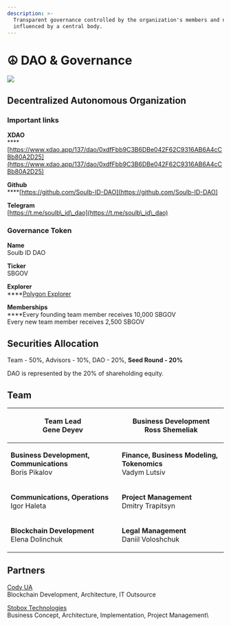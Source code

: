 ```yaml
---
description: >-
  Transparent governance controlled by the organization's members and not
  influenced by a central body.
---
```


# ☮ DAO & Governance

![](.gitbook/assets/\_\_1.png)

## Decentralized Autonomous Organization

### Important links

**XDAO**\
****[https://www.xdao.app/137/dao/0xdfFbb9C3B6DBe042F62C9316AB6A4cCBb80A2D25](https://www.xdao.app/137/dao/0xdfFbb9C3B6DBe042F62C9316AB6A4cCBb80A2D25)

**Github**\
****[https://github.com/Soulb-ID-DAO](https://github.com/Soulb-ID-DAO)

**Telegram**\
[https://t.me/soulb\_id\_dao](https://t.me/soulb\_id\_dao)

### Governance Token

**Name**\
Soulb ID DAO

**Ticker**\
SBGOV

**Explorer**\
****[Polygon Explorer](https://polygonscan.com/token/0xdffbb9c3b6dbe042f62c9316ab6a4ccbb80a2d25)

**Memberships**\
****Every founding team member receives 10,000 SBGOV\
Every new team member receives 2,500 SBGOV&#x20;

## **Securities Allocation**

Team - 50%, Advisors - 10%, DAO - 20%, **Seed Round - 20%**

DAO is represented by the 20% of shareholding equity.

## **Team**

| <p><strong>Team Lead</strong><br><strong></strong>Gene Deyev</p>                               | <p><strong>Business Development</strong><br><strong></strong>Ross Shemeliak</p>                 |
| ---------------------------------------------------------------------------------------------- | ----------------------------------------------------------------------------------------------- |
| <p><strong>Business Development, Communications</strong><br><strong></strong>Boris Pikalov</p> | <p><strong>Finance, Business Modeling, Tokenomics</strong><br><strong></strong>Vadym Lutsiv</p> |
| <p><strong>Communications, Operations</strong><br><strong></strong>Igor Haleta</p>             | <p><strong>Project Management</strong><br><strong></strong>Dmitry Trapitsyn</p>                 |
| <p><strong>Blockchain Development</strong><br><strong></strong>Elena Dolinchuk</p>             | <p><strong>Legal Management</strong><br>Daniil Voloshchuk</p>                                   |

## Partners

[Cody UA](https://codyua.com/)\
Blockchain Development, Architecture, IT Outsource

[Stobox Technologies](https://www.stobox.io)\
Business Concept, Architecture, Implementation, Project Management\
